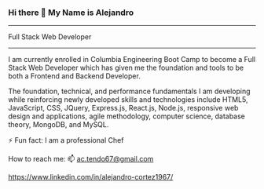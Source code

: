 ### Hi there 👋 My Name is Alejandro 
_____________________________________________________________________________________________________________________________________________

Full Stack Web Developer
_____________________________________________________________________________________________________________________________________________

I am currently enrolled in Columbia Engineering Boot Camp to become a Full Stack Web Developer which has given me the foundation and tools to be both a Frontend and Backend Developer. 

The foundation, technical, and performance fundamentals I am developing while reinforcing newly developed skills and technologies include HTML5, JavaScript, CSS, JQuery, Express.js, React.js, Node.js, responsive web design and applications, agile methodology, computer science, database theory, MongoDB, and MySQL. 

⚡ Fun fact: I am a professional Chef 

How to reach me: 
📫 ac.tendo67@gmail.com 

https://www.linkedin.com/in/alejandro-cortez1967/

<!--
**Muzan67/Muzan67** is a ✨ _special_ ✨ repository because its `README.md` (this file) appears on your GitHub profile.

Here are some ideas to get you started:

- 🌱 I’m currently learning to become a Full Stack Web Developer
- 👯 I’m looking to collaborate on ...
- 🤔 I’m looking for help with ...
- 💬 Ask me about ...
- 📫 How to reach me: ac.tendo67@gmail.com | https://www.linkedin.com/in/alejandro-cortez1967/
- ⚡ Fun fact: I am a
-->
